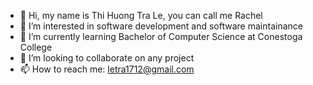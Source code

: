- 👋 Hi, my name is Thi Huong Tra Le, you can call me Rachel
- 👀 I’m interested in software development and software maintainance
- 🌱 I’m currently learning Bachelor of Computer Science at Conestoga College
- 💞️ I’m looking to collaborate on any project
- 📫 How to reach me: letra1712@gmail.com 

<!---
Rachel10011/Rachel10011 is a ✨ special ✨ repository because its `README.md` (this file) appears on your GitHub profile.
You can click the Preview link to take a look at your changes.
--->
